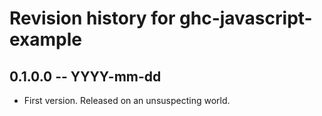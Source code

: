 # Revision history for ghc-javascript-example

## 0.1.0.0 -- YYYY-mm-dd

* First version. Released on an unsuspecting world.
